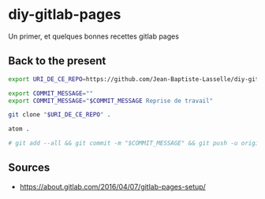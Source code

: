 # diy-gitlab-pages

Un primer, et quelques bonnes recettes gitlab pages


## Back to the present


```bash 
export URI_DE_CE_REPO=https://github.com/Jean-Baptiste-Lasselle/diy-gitlab-pages

export COMMIT_MESSAGE=""
export COMMIT_MESSAGE="$COMMIT_MESSAGE Reprise de travail"

git clone "$URI_DE_CE_REPO" . 

atom .

# git add --all && git commit -m "$COMMIT_MESSAGE" && git push -u origin master

```



## Sources

* https://about.gitlab.com/2016/04/07/gitlab-pages-setup/
